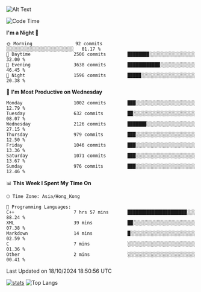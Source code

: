 ![Alt Text](https://media.tenor.com/3Gehha8RO-sAAAAC/goose-dance.gif)

<!--START_SECTION:waka-->
![Code Time](http://img.shields.io/badge/Code%20Time-331%20hrs%2019%20mins-blue)

**I'm a Night 🦉** 

```text
🌞 Morning                92 commits          ░░░░░░░░░░░░░░░░░░░░░░░░░   01.17 % 
🌆 Daytime                2506 commits        ████████░░░░░░░░░░░░░░░░░   32.00 % 
🌃 Evening                3638 commits        ████████████░░░░░░░░░░░░░   46.45 % 
🌙 Night                  1596 commits        █████░░░░░░░░░░░░░░░░░░░░   20.38 % 
```
📅 **I'm Most Productive on Wednesday** 

```text
Monday                   1002 commits        ███░░░░░░░░░░░░░░░░░░░░░░   12.79 % 
Tuesday                  632 commits         ██░░░░░░░░░░░░░░░░░░░░░░░   08.07 % 
Wednesday                2126 commits        ███████░░░░░░░░░░░░░░░░░░   27.15 % 
Thursday                 979 commits         ███░░░░░░░░░░░░░░░░░░░░░░   12.50 % 
Friday                   1046 commits        ███░░░░░░░░░░░░░░░░░░░░░░   13.36 % 
Saturday                 1071 commits        ███░░░░░░░░░░░░░░░░░░░░░░   13.67 % 
Sunday                   976 commits         ███░░░░░░░░░░░░░░░░░░░░░░   12.46 % 
```


📊 **This Week I Spent My Time On** 

```text
🕑︎ Time Zone: Asia/Hong_Kong

💬 Programming Languages: 
C++                      7 hrs 57 mins       ██████████████████████░░░   88.24 % 
XML                      39 mins             ██░░░░░░░░░░░░░░░░░░░░░░░   07.38 % 
Markdown                 14 mins             █░░░░░░░░░░░░░░░░░░░░░░░░   02.59 % 
C                        7 mins              ░░░░░░░░░░░░░░░░░░░░░░░░░   01.36 % 
Other                    2 mins              ░░░░░░░░░░░░░░░░░░░░░░░░░   00.41 % 
```


 Last Updated on 18/10/2024 18:50:56 UTC
<!--END_SECTION:waka-->
[![stats](https://github-readme-stats-rose-phi.vercel.app/api?username=jxncted&count_private=true)](https://github.com/jxncted/github-readme-stats)
![Top Langs](https://github-readme-stats-rose-phi.vercel.app/api/top-langs/?username=jxncted\&layout=compact&hide=c,assembly,jupyter%20notebook)
